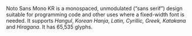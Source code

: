 Noto Sans Mono KR is a monospaced, unmodulated (“sans serif”) design suitable for programming code and other uses where a fixed-width font is needed. It supports _Hangul_, _Korean Hanja_, _Latin, Cyrillic, Greek, Katakana_ and _Hiragana_. It has 65,535 glyphs.